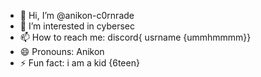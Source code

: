 - 👋 Hi, I’m @anikon-c0rnrade
- 👀 I’m interested in cybersec
- 📫 How to reach me: discord{ usrname {ummhmmmm}}
- 😄 Pronouns: Anikon
- ⚡ Fun fact: i am a kid {6teen}

<!---
anikon-c0rnrade/anikon-c0rnrade is a ✨ special ✨ repository because its `README.md` (this file) appears on your GitHub profile.
You can click the Preview link to take a look at your changes.
--->
